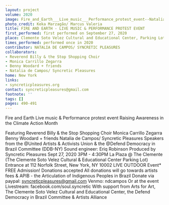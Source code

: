 ```yaml
---
layout: project
volume: 2020
image: Fire_and_Earth___Live_music___Performance_protest_event--Natalia_de_Campos__Syncretic_Pleasures.jpg
photo_credit: Keka Marzagão/ Marcus Valeria
title: FIRE AND EARTH - LIVE MUSIC & PERFORMANCE PROTEST EVENT
first_performed: first performed on September 27, 2020
place: Clemente Soto Velez Cultural and Educational Center, Parking Lot
times_performed: performed once in 2020
contributor: NATALIA DE CAMPOS/ SYNCRETIC PLEASURES
collaborators:
- Reverend Billy & the Stop Shopping Choir
- Monica Carrillo Zegarra
- Benny Woodard + friends
- Natalia de Campos/ Syncretic Pleasures
home: New York
links:
- syncreticpleasures.org
contact: syncreticpleasures@gmail.com
footnote: ''
tags: []
pages: 490-491
---
```



Fire and Earth
Live music & Performance protest event
Raising Awareness in the Climate Action Month

Featuring
Reverend Billy & the Stop Shopping Choir 
Monica Carrillo Zegarra
Benny Woodard + friends
Natalia de Campos/ Syncretic Pleasures
Speakers from the @United Artists & Activists Union 
& the @Defend Democracy in Brazil Committee (DDB-NY)
Sound engineer: Eriq Robinson
Produced by Syncretic Pleasures
Sept 27, 2020
3PM - 4:30PM
La Plaza @ The Clemente
(The Clemente Soto Velez Cultural & Educational Center Parking Lot)
Entrance at 112 Norfolk Street, New York, NY 10002
LIVE OUTDOOR Event*
FREE Admission! 
Donations accepted
All donations will go towards artists fees & APIB - the Articulation of Indigenous Peoples in Brazil
Donate via paypal: syncreticpleasures@gmail.com
Venmo: ndcampos
Or at the event
Livestream: facebook.com/soul.syncretic
With support from Arts for Art, The Clemente Soto Velez Cultural and Educational Center, the Defend Democracy in Brazil Committee & Artists Alliance
